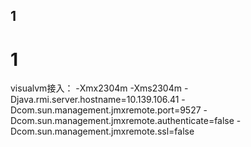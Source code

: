 1
-----


# 1


visualvm接入：
-Xmx2304m -Xms2304m -Djava.rmi.server.hostname=10.139.106.41 -Dcom.sun.management.jmxremote.port=9527 -Dcom.sun.management.jmxremote.authenticate=false -Dcom.sun.management.jmxremote.ssl=false